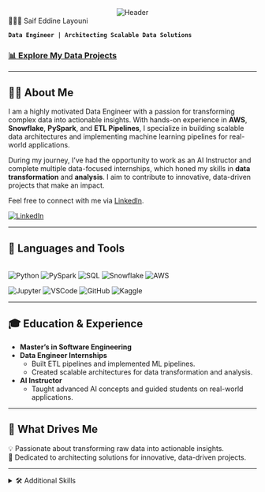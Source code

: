 <!--👋-Banner--> <center><img alt="Header" src="https://drive.google.com/uc?export=view&id=1ZNPuqGZHVWvYqE78h2aPIuhhzj1Y8ydm"/></center

# 🧑🏻‍💻 Saif Eddine Layouni

**`Data Engineer | Architecting Scalable Data Solutions`**

### [📊 Explore My Data Projects](https://github.com/votre-nom-utilisateur?tab=repositories)

---

## 👨‍💻 About Me
I am a highly motivated Data Engineer with a passion for transforming complex data into actionable insights. With hands-on experience in **AWS**, **Snowflake**, **PySpark**, and **ETL Pipelines**, I specialize in building scalable data architectures and implementing machine learning pipelines for real-world applications.

During my journey, I’ve had the opportunity to work as an AI Instructor and complete multiple data-focused internships, which honed my skills in **data transformation** and **analysis**. I aim to contribute to innovative, data-driven projects that make an impact.

Feel free to connect with me via [LinkedIn](https://www.linkedin.com/in/saifeddinelayouni/).

<p>
<a href="https://www.linkedin.com/in/saifeddinelayouni/">
<img alt="LinkedIn" src="https://img.shields.io/badge/linkedin-%230077B5.svg?style=for-the-badge&logo=linkedin&logoColor=white"/>
</a>
<br>
</p>

---

## 🧰 Languages and Tools

<!-- Programming languages -->
<p>
  <br>
  <img alt="Python" src="https://img.shields.io/badge/python-306998.svg?style=for-the-badge&logo=python&logoColor=white"/>
  <img alt="PySpark" src="https://img.shields.io/badge/Apache%20Spark-E25A1C.svg?style=for-the-badge&logo=Apache-Spark&logoColor=white"/>
  <img alt="SQL" src="https://img.shields.io/badge/SQL-025E8C.svg?style=for-the-badge&logo=postgresql&logoColor=white"/>
  <img alt="Snowflake" src="https://img.shields.io/badge/Snowflake-29B5E8.svg?style=for-the-badge&logo=snowflake&logoColor=white"/>
  <img alt="AWS" src="https://img.shields.io/badge/AWS-%23FF9900.svg?style=for-the-badge&logo=amazon-aws&logoColor=white"/>
</p>

<!-- Platforms -->
<p>
  <img alt="Jupyter" src="https://img.shields.io/badge/Jupyter-F37626.svg?style=for-the-badge&logo=Jupyter&logoColor=white"/>
  <img alt="VSCode" src="https://img.shields.io/badge/VSCode-0078d7.svg?style=for-the-badge&logo=visual-studio-code&logoColor=white"/>
  <img alt="GitHub" src="https://img.shields.io/badge/github-%23121011.svg?style=for-the-badge&logo=github&logoColor=white"/>
  <img alt="Kaggle" src="https://img.shields.io/badge/Kaggle-035a7d?style=for-the-badge&logo=kaggle&logoColor=white"/>
</p>

---

## 🎓 Education & Experience
- **Master’s in Software Engineering**
- **Data Engineer Internships**
  - Built ETL pipelines and implemented ML pipelines.
  - Created scalable architectures for data transformation and analysis.
- **AI Instructor**
  - Taught advanced AI concepts and guided students on real-world applications.

---

## 🚀 What Drives Me
💡 Passionate about transforming raw data into actionable insights.  
🎯 Dedicated to architecting solutions for innovative, data-driven projects.  

---

<details>
<summary>🛠️ Additional Skills</summary>

### Programming & Frameworks
- **Python** | **PySpark** | **SQL**
- **Machine Learning Pipelines**
  
### Cloud Platforms
- **AWS (S3, Lambda, Glue, Redshift)**  
- **Snowflake**

### Tools
- **Git** | **Tableau** | **Jupyter Notebooks**

</details>
